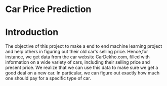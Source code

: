 # Car Price Prediction


# Introduction
The objective of this project to make a end to end machine learning project and help others in figuring out their old car's selling price.
Hence,for instance, we get data from the car website CarDekho.com, filled with information on a wide variety of cars, including their selling price and present price. We realize that we can use this data to make sure we get a good deal on a new car. In particular, we can figure out exactly how much one should pay for a specific type of car.
